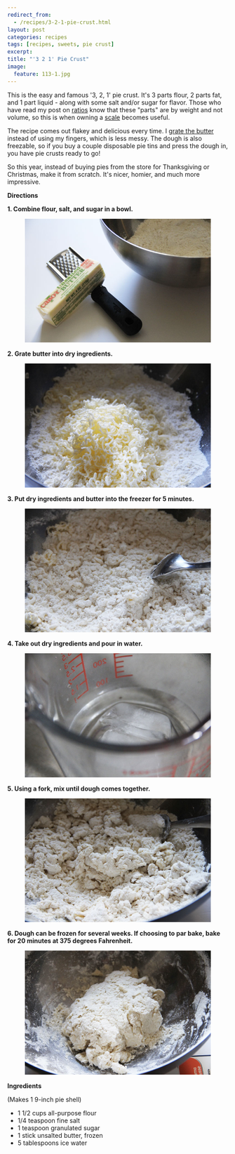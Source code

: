 ```yaml
---
redirect_from: 
  - /recipes/3-2-1-pie-crust.html
layout: post
categories: recipes
tags: [recipes, sweets, pie crust]
excerpt: 
title: "'3 2 1' Pie Crust"
image:
  feature: 113-1.jpg
---
```


This is the easy and famous '3, 2, 1' pie crust.  It's 3 parts flour, 2 parts fat, and 1 part liquid - along with some salt and/or sugar for flavor.  Those who have read my post on [ratios](http://www.eastmeetskitchen.com/blog/ratio-a-book-review.html) know that these "parts" are by weight and not volume, so this is when owning a [scale](http://www.eastmeetskitchen.com/tips/scale-a-must-have.html) becomes useful.  

The recipe comes out flakey and delicious every time.  I [grate the butter](http://www.eastmeetskitchen.com/tips/grating-your-butter.html) instead of using my fingers, which is less messy.  The dough is also freezable, so if you buy a couple disposable pie tins and press the dough in, you have pie crusts ready to go!

So this year, instead of buying pies from the store for Thanksgiving or Christmas, make it from scratch.  It's nicer, homier, and much more impressive.



__Directions__

__1. Combine flour, salt, and sugar in a bowl.__
<figure> <img src='/images/113-2.jpg'> </figure>

__2. Grate butter into dry ingredients.__

<figure> <img src='/images/113-3.jpg'> </figure>

__3. Put dry ingredients and butter into the freezer for 5 minutes.__

<figure> <img src='/images/113-5.jpg'> </figure>

__4. Take out dry ingredients and pour in water.__

<figure> <img src='/images/113-4.jpg'> </figure>

__5. Using a fork, mix until dough comes together.__

<figure> <img src='/images/113-6.jpg'> </figure>

__6. Dough can be frozen for several weeks.  If choosing to par bake, bake for 20 minutes at 375 degrees Fahrenheit.__

<figure> <img src='/images/113-7.jpg'> </figure>
<section class='recipe'>
<p><strong>Ingredients</strong></p>

<p>(Makes 1 9-inch pie shell)</p>

<ul><li>1 1/2 cups all-purpose flour</li><li>1/4 teaspoon fine salt</li><li>1 teaspoon granulated sugar</li><li>1 stick unsalted butter, frozen</li><li>5 tablespoons ice water</li></ul></section>
